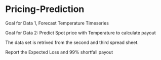 # Pricing-Prediction
Goal for Data 1, Forecast Temperature Timeseries 

Goal for Data 2: Predict Spot price with Temperature to calculate payout

The data set is retrived from the second and third spread sheet.

Report the Expected Loss and 99% shortfall payout

